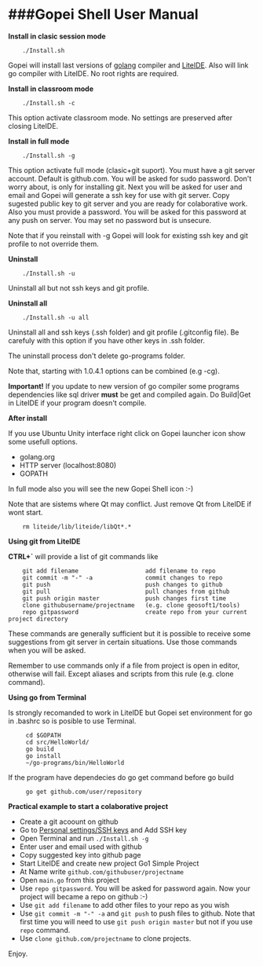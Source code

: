 ###Gopei Shell User Manual
====
**Install in clasic session mode**

        ./Install.sh

Gopei will install last versions of [golang](http://golang.org) compiler and [LiteIDE](https://github.com/visualfc/liteide). Also will link go compiler with  LiteIDE. No root rights are required.

**Install in classroom mode**

        ./Install.sh -c

This option activate classroom mode. No settings are preserved after closing LiteIDE.

**Install in full mode**

        ./Install.sh -g

This option activate full mode (clasic+git suport). You must have a git server account.
Default is github.com.
You will be asked for sudo password. Don't worry about, is only for installing git.
Next you will be asked for user and email and Gopei will generate a ssh key for use with git server. Copy sugested public key to git server and you are ready for colaborative work.
Also you must provide a password. You will be asked for this password at any push on server. You may set no password but is unsecure.

Note that if you reinstall with -g Gopei will look for existing ssh key and git profile to not override them.

**Uninstall**

        ./Install.sh -u

Uninstall all but not ssh keys and git profile.

**Uninstall all**

        ./Install.sh -u all

Uninstall all and ssh keys (.ssh folder) and git profile (.gitconfig file). Be carefuly with this option if you have other keys in .ssh folder.

The uninstall process don't delete go-programs folder.

Note that, starting with 1.0.4.1 options can be combined (e.g -cg).

**Important!** If you update to new version of go compiler some programs dependencies like sql driver **must** be get and compiled again. Do Build|Get in LiteIDE if your program doesn't compile.

**After install**

If you use Ubuntu Unity interface right click on Gopei launcher icon show some usefull options.

* golang.org
* HTTP server (localhost:8080)
* GOPATH

In full mode also you will see the new Gopei Shell icon :-)

Note that are sistems where Qt may conflict. Just remove Qt from LiteIDE if wont start.

        rm liteide/lib/liteide/libQt*.*

**Using git from LiteIDE**

**CTRL+`** will provide a list of git commands like

        git add filename                   add filename to repo
        git commit -m "-" -a               commit changes to repo
        git push                           push changes to github
        git pull                           pull changes from github
        git push origin master             push changes first time
        clone githubusername/projectname   (e.g. clone geosoft1/tools)
        repo gitpassword                   create repo from your current project directory

These commands are generally sufficient but it is possible to receive some suggestions from git server in certain situations. Use those commands when you will be asked.

Remember to use commands only if a file from project is open in editor, otherwise will fail. Except aliases and scripts from this rule (e.g. clone command).

**Using go from Terminal**

Is strongly recomanded to work in LiteIDE but Gopei set environment for go in .bashrc so is posible to use Terminal.

         cd $GOPATH
         cd src/HelloWorld/
         go build
         go install
         ~/go-programs/bin/HelloWorld

If the program have dependecies do go get command before go build

         go get github.com/user/repository

**Practical example to start a colaborative project**

* Create a git acoount on github
* Go to [Personal settings/SSH keys](https://github.com/settings/ssh) and Add SSH key
* Open Terminal and run `` ./Install.sh -g ``
* Enter user and email used with github
* Copy suggested key into github page
* Start LiteIDE and create new project Go1 Simple Project
* At Name write `` github.com/githubuser/projectname ``
* Open `` main.go `` from this project
* Use `` repo gitpassword ``. You will be asked for password again. Now your project will became a repo on github :-)
* Use `` git add filename `` to add other files to your repo as you wish
* Use `` git commit -m "-" -a `` and `` git push `` to push files to github. Note that first time you will need to use `` git push origin master `` but not if you use `` repo `` command.
* Use `` clone github.com/projectname `` to clone projects.

Enjoy.